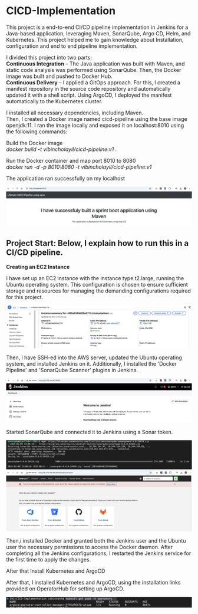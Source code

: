 <H1>CICD-Implementation</H1>
<p>This project is a end-to-end CI/CD pipeline implementation in Jenkins for a Java-based application, leveraging Maven, SonarQube, Argo CD, Helm, and Kubernetes. This project helped me to gain knowledge about Installation,  configuration and end to end pipeline implementation.</p>

I divided this project into two parts:<br>
<b>Continuous Integration</b> – The Java application was built with Maven, and static code analysis was performed using SonarQube. Then, the Docker image was built and pushed to Docker Hub.<br>
<b>Continuous Delivery</b> – I applied a GitOps approach. For this, I created a manifest repository in the source code repository and automatically updated it with a shell script. Using ArgoCD, I deployed the manifest automatically to the Kubernetes cluster.<br>
    
I installed all necessary dependencies, including Maven.<br>
Then, I created a Docker image named cicd-pipeline using the base image openjdk:11. I ran the image locally and exposed it on localhost:8010 using the following commands:<br>

Build the Docker image<br><i>docker build -t vibincholayil/cicd-pipeline:v1 .</i>

Run the Docker container and map port 8010 to 8080<br><i>docker run -d -p 8010:8080 -t vibincholayil/cicd-pipeline:v1</i>

The application ran successfully on my localhost

![Alt Text](assets/image1.png)

<h2>Project Start: Below, I explain how to run this in a CI/CD pipeline.</h2>

<b>Creating an EC2 Instance</b><br>
<p>I have set up an EC2 instance with the instance type t2.large, running the Ubuntu operating system. This configuration is chosen to ensure sufficient storage and resources for managing the demanding configurations required for this project.</p>

![alt text](image-8.png)

<p>Then, i have SSH-ed into the AWS server, updated the Ubuntu operating system, and installed Jenkins on it. Additionally, I installed the 'Docker Pipeline' and 'SonarQube Scanner' plugins in Jenkins.</p>

![alt text](image-9.png)

<p>Started SonarQube and connected it to Jenkins using a Sonar token.</p>

![alt text](image-10.png)
![alt text](image-11.png)

<p>Then,i installed Docker and granted both the Jenkins user and the Ubuntu user the necessary permissions to access the Docker daemon. After completing all the Jenkins configurations, I restarted the Jenkins service for the first time to apply the changes.</p>

<p>After that Install Kubernetes and ArgoCD</p>
<p>After that, I installed Kubernetes and ArgoCD, using the installation links provided on OperatorHub for setting up ArgoCD.</p>

![alt text](image-12.png)
